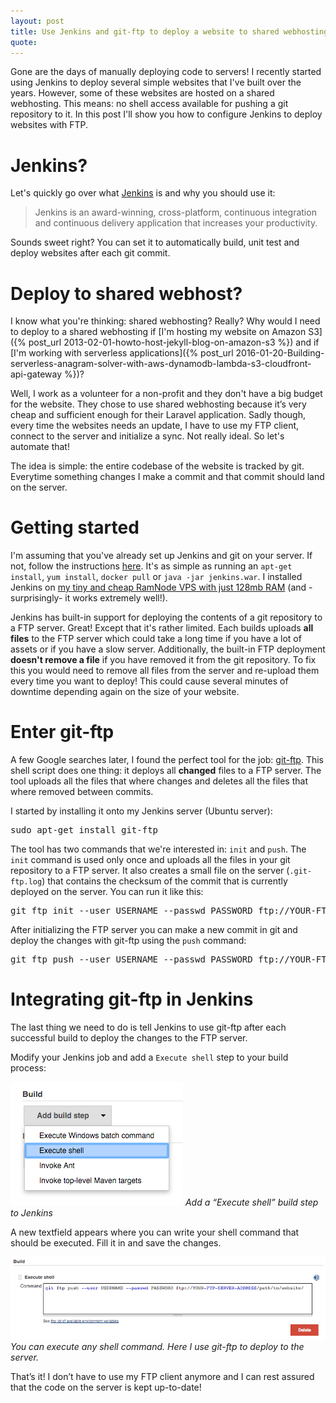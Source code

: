 ```yaml
---
layout: post
title: Use Jenkins and git-ftp to deploy a website to shared webhosting
quote: 
---
```


Gone are the days of manually deploying code to servers! I recently started using Jenkins to deploy several simple websites that I've built over the years. However, some of these websites are hosted on a shared webhosting. This means: no shell access available for pushing a git repository to it. In this post I'll show you how to configure Jenkins to deploy websites with FTP.

<!--more-->

# Jenkins?
Let's quickly go over what [Jenkins](https://jenkins-ci.org) is and why you should use it:

> Jenkins is an award-winning, cross-platform, continuous integration and continuous delivery application that increases your productivity. 

Sounds sweet right? You can set it to automatically build, unit test and deploy websites after each git commit.

# Deploy to shared webhost?
I know what you're thinking: shared webhosting? Really? Why would I need to deploy to a shared webhosting if [I'm hosting my website on Amazon S3]({% post_url 2013-02-01-howto-host-jekyll-blog-on-amazon-s3 %}) and if [I'm working with serverless applications]({% post_url 2016-01-20-Building-serverless-anagram-solver-with-aws-dynamodb-lambda-s3-cloudfront-api-gateway %})?

Well, I work as a volunteer for a non-profit and they don't have a big budget for the website. They chose to use shared webhosting because it’s very cheap and sufficient enough for their Laravel application. Sadly though, every time the websites needs an update, I have to use my FTP client, connect to the server and initialize a sync. Not really ideal. So let's automate that!

The idea is simple: the entire codebase of the website is tracked by git. Everytime something changes I make a commit and that commit should land on the server.

# Getting started
I'm assuming that you've already set up Jenkins and git on your server. If not, follow the instructions [here](https://wiki.jenkins-ci.org/display/JENKINS/Installing+Jenkins). It's as simple as running an ``apt-get install``, ``yum install``, ``docker pull`` or ``java -jar jenkins.war``. I installed Jenkins on [my tiny and cheap RamNode VPS with just 128mb RAM](https://clientarea.ramnode.com/aff.php?aff=1321) (and -surprisingly- it works extremely well!). 

Jenkins has built-in support for deploying the contents of a git repository to a FTP server. Great! Except that it's rather limited. Each builds uploads **all files** to the FTP server which could take a long time if you have a lot of assets or if you have a slow server. Additionally, the built-in FTP deployment **doesn't remove a file** if you have removed it from the git repository. To fix this you would need to remove all files from the server and re-upload them every time you want to deploy! This could cause several minutes of downtime depending again on the size of your website.

# Enter git-ftp
A few Google searches later, I found the perfect tool for the job: [git-ftp](http://git-ftp.github.io/git-ftp/). This shell script does one thing: it deploys all **changed** files to a FTP server. The tool uploads all the files that where changes and deletes all the files that where removed between commits.

I started by installing it onto my Jenkins server (Ubuntu server):

<pre>sudo apt-get install git-ftp</pre>

The tool has two commands that we're interested in: ``init`` and ``push``. The ``init`` command is used only once and uploads all the files in your git repository to a FTP server. It also creates a small file on the server (``.git-ftp.log``) that contains the checksum of the commit that is currently deployed on the server. You can run it like this:

<pre>
git ftp init --user USERNAME --passwd PASSWORD ftp://YOUR-FTP-SERVER-ADDRESS/path/to/website/
</pre>

After initializing the FTP server you can make a new commit in git and deploy the changes with git-ftp using the ``push`` command:

<pre>
git ftp push --user USERNAME --passwd PASSWORD ftp://YOUR-FTP-SERVER-ADDRESS/path/to/website/
</pre>

# Integrating git-ftp in Jenkins
The last thing we need to do is tell Jenkins to use git-ftp after each successful build to deploy the changes to the FTP server.

Modify your Jenkins job and add a ``Execute shell`` step to your build process:

![](/uploads/jenkins-git-ftp/execute-shell.png)
*Add a “Execute shell” build step to Jenkins*

A new textfield appears where you can write your shell command that should be executed. Fill it in and save the changes.

![](/uploads/jenkins-git-ftp/shell-command.png)
*You can execute any shell command. Here I use git-ftp to deploy to the server.*

That’s it! I don’t have to use my FTP client anymore and I can rest assured that the code on the server is kept up-to-date!
